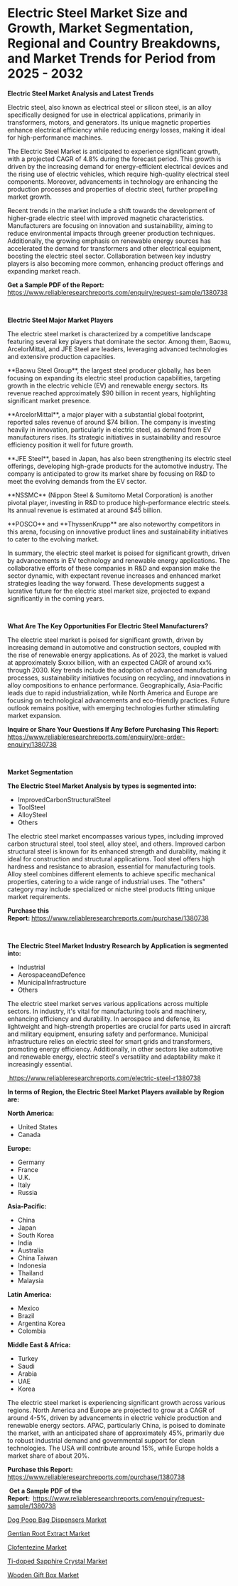 <p><h1>Electric Steel Market Size and Growth, Market Segmentation, Regional and Country Breakdowns, and Market Trends for Period from 2025 -  2032</h1></p><p><strong>Electric Steel Market Analysis and Latest Trends</strong></p>
<p><p>Electric steel, also known as electrical steel or silicon steel, is an alloy specifically designed for use in electrical applications, primarily in transformers, motors, and generators. Its unique magnetic properties enhance electrical efficiency while reducing energy losses, making it ideal for high-performance machines.</p><p>The Electric Steel Market is anticipated to experience significant growth, with a projected CAGR of 4.8% during the forecast period. This growth is driven by the increasing demand for energy-efficient electrical devices and the rising use of electric vehicles, which require high-quality electrical steel components. Moreover, advancements in technology are enhancing the production processes and properties of electric steel, further propelling market growth.</p><p>Recent trends in the market include a shift towards the development of higher-grade electric steel with improved magnetic characteristics. Manufacturers are focusing on innovation and sustainability, aiming to reduce environmental impacts through greener production techniques. Additionally, the growing emphasis on renewable energy sources has accelerated the demand for transformers and other electrical equipment, boosting the electric steel sector. Collaboration between key industry players is also becoming more common, enhancing product offerings and expanding market reach.</p></p>
<p><strong>Get a Sample PDF of the Report:&nbsp;</strong> <a href="https://www.reliableresearchreports.com/enquiry/request-sample/1380738?utm_campaign=2128&utm_medium=2&utm_source=Github&utm_content=ia&utm_term=30012025&utm_id=electric-steel">https://www.reliableresearchreports.com/enquiry/request-sample/1380738</a></p>
<p>&nbsp;</p>
<p><strong>Electric Steel Major Market Players</strong></p>
<p><p>The electric steel market is characterized by a competitive landscape featuring several key players that dominate the sector. Among them, Baowu, ArcelorMittal, and JFE Steel are leaders, leveraging advanced technologies and extensive production capacities. </p><p>**Baowu Steel Group**, the largest steel producer globally, has been focusing on expanding its electric steel production capabilities, targeting growth in the electric vehicle (EV) and renewable energy sectors. Its revenue reached approximately $90 billion in recent years, highlighting significant market presence.</p><p>**ArcelorMittal**, a major player with a substantial global footprint, reported sales revenue of around $74 billion. The company is investing heavily in innovation, particularly in electric steel, as demand from EV manufacturers rises. Its strategic initiatives in sustainability and resource efficiency position it well for future growth.</p><p>**JFE Steel**, based in Japan, has also been strengthening its electric steel offerings, developing high-grade products for the automotive industry. The company is anticipated to grow its market share by focusing on R&D to meet the evolving demands from the EV sector.</p><p>**NSSMC** (Nippon Steel & Sumitomo Metal Corporation) is another pivotal player, investing in R&D to produce high-performance electric steels. Its annual revenue is estimated at around $45 billion.</p><p>**POSCO** and **ThyssenKrupp** are also noteworthy competitors in this arena, focusing on innovative product lines and sustainability initiatives to cater to the evolving market.</p><p>In summary, the electric steel market is poised for significant growth, driven by advancements in EV technology and renewable energy applications. The collaborative efforts of these companies in R&D and expansion make the sector dynamic, with expectant revenue increases and enhanced market strategies leading the way forward. These developments suggest a lucrative future for the electric steel market size, projected to expand significantly in the coming years.</p></p>
<p>&nbsp;</p>
<p><strong>What Are The Key Opportunities For Electric Steel Manufacturers?</strong></p>
<p><p>The electric steel market is poised for significant growth, driven by increasing demand in automotive and construction sectors, coupled with the rise of renewable energy applications. As of 2023, the market is valued at approximately $xxxx billion, with an expected CAGR of around xx% through 2030. Key trends include the adoption of advanced manufacturing processes, sustainability initiatives focusing on recycling, and innovations in alloy compositions to enhance performance. Geographically, Asia-Pacific leads due to rapid industrialization, while North America and Europe are focusing on technological advancements and eco-friendly practices. Future outlook remains positive, with emerging technologies further stimulating market expansion.</p></p>
<p><strong>Inquire or Share Your Questions If Any Before Purchasing This Report:</strong> <a href="https://www.reliableresearchreports.com/enquiry/pre-order-enquiry/1380738?utm_campaign=2128&utm_medium=2&utm_source=Github&utm_content=ia&utm_term=30012025&utm_id=electric-steel">https://www.reliableresearchreports.com/enquiry/pre-order-enquiry/1380738</a></p>
<p>&nbsp;</p>
<p><strong>Market Segmentation</strong></p>
<p><strong>The Electric Steel Market Analysis by types is segmented into:</strong></p>
<p><ul><li>ImprovedCarbonStructuralSteel</li><li>ToolSteel</li><li>AlloySteel</li><li>Others</li></ul></p>
<p><p>The electric steel market encompasses various types, including improved carbon structural steel, tool steel, alloy steel, and others. Improved carbon structural steel is known for its enhanced strength and durability, making it ideal for construction and structural applications. Tool steel offers high hardness and resistance to abrasion, essential for manufacturing tools. Alloy steel combines different elements to achieve specific mechanical properties, catering to a wide range of industrial uses. The "others" category may include specialized or niche steel products fitting unique market requirements.</p></p>
<p><strong>Purchase this Report:&nbsp;</strong><a href="https://www.reliableresearchreports.com/purchase/1380738?utm_campaign=2128&utm_medium=2&utm_source=Github&utm_content=ia&utm_term=30012025&utm_id=electric-steel">https://www.reliableresearchreports.com/purchase/1380738</a></p>
<p>&nbsp;</p>
<p><strong>The Electric Steel Market Industry Research by Application is segmented into:</strong></p>
<p><ul><li>Industrial</li><li>AerospaceandDefence</li><li>MunicipalInfrastructure</li><li>Others</li></ul></p>
<p><p>The electric steel market serves various applications across multiple sectors. In industry, it's vital for manufacturing tools and machinery, enhancing efficiency and durability. In aerospace and defense, its lightweight and high-strength properties are crucial for parts used in aircraft and military equipment, ensuring safety and performance. Municipal infrastructure relies on electric steel for smart grids and transformers, promoting energy efficiency. Additionally, in other sectors like automotive and renewable energy, electric steel's versatility and adaptability make it increasingly essential.</p></p>
<p><a href="https://www.reliableresearchreports.com/electric-steel-r1380738?utm_campaign=2128&utm_medium=2&utm_source=Github&utm_content=ia&utm_term=30012025&utm_id=electric-steel">&nbsp;https://www.reliableresearchreports.com/electric-steel-r1380738</a></p>
<p><strong>In terms of Region, the Electric Steel Market Players available by Region are:</strong></p>
<p>
    <p> <strong> North America: </strong>
        <ul>
            <li>United States</li>
            <li>Canada</li>
        </ul>
        </p> 
    <p> <strong> Europe: </strong>
        <ul>
            <li>Germany</li>
            <li>France</li>
            <li>U.K.</li>
            <li>Italy</li>
            <li>Russia</li>
        </ul>
        </p> 
    <p> <strong> Asia-Pacific: </strong>
        <ul>
            <li>China</li>
            <li>Japan</li>
            <li>South Korea</li>
            <li>India</li>
            <li>Australia</li>
            <li>China Taiwan</li>
            <li>Indonesia</li>
            <li>Thailand</li>
            <li>Malaysia</li>
        </ul>
        </p> 
    <p> <strong> Latin America: </strong>
        <ul>
            <li>Mexico</li>
            <li>Brazil</li>
            <li>Argentina Korea</li>
            <li>Colombia</li>
        </ul>
        </p> 
    <p> <strong> Middle East & Africa: </strong>
        <ul>
            <li>Turkey</li>
            <li>Saudi</li>
            <li>Arabia</li>
            <li>UAE</li>
            <li>Korea</li>
        </ul>
    </p>
    </p>
<p><p>The electric steel market is experiencing significant growth across various regions. North America and Europe are projected to grow at a CAGR of around 4-5%, driven by advancements in electric vehicle production and renewable energy sectors. APAC, particularly China, is poised to dominate the market, with an anticipated share of approximately 45%, primarily due to robust industrial demand and governmental support for clean technologies. The USA will contribute around 15%, while Europe holds a market share of about 20%.</p></p>
<p><strong>Purchase this Report: </strong><a href="https://www.reliableresearchreports.com/purchase/1380738?utm_campaign=2128&utm_medium=2&utm_source=Github&utm_content=ia&utm_term=30012025&utm_id=electric-steel">https://www.reliableresearchreports.com/purchase/1380738</a></p>
<p>&nbsp;<strong>Get a Sample PDF of the Report:&nbsp;&nbsp;</strong><a href="https://www.reliableresearchreports.com/enquiry/request-sample/1380738?utm_campaign=2128&utm_medium=2&utm_source=Github&utm_content=ia&utm_term=30012025&utm_id=electric-steel">https://www.reliableresearchreports.com/enquiry/request-sample/1380738</a></p>
<p><strong></strong></p>
<p><p><a href="https://www.linkedin.com/pulse/deep-dive-dog-poop-bag-dispensers-market-future-growth-111-rate-udb9c?utm_campaign=2128&utm_medium=2&utm_source=Github&utm_content=ia&utm_term=30012025&utm_id=electric-steel">Dog Poop Bag Dispensers Market</a></p><p><a href="https://github.com/vilolakoreni/Market-Research-Report-List-1/blob/main/gentian-root-extract-market.md?utm_campaign=2128&utm_medium=2&utm_source=Github&utm_content=ia&utm_term=30012025&utm_id=electric-steel">Gentian Root Extract Market</a></p><p><a href="https://github.com/AlisaRowe24/Market-Research-Report-List-1/blob/main/clofentezine-market.md?utm_campaign=2128&utm_medium=2&utm_source=Github&utm_content=ia&utm_term=30012025&utm_id=electric-steel">Clofentezine Market</a></p><p><a href="https://www.linkedin.com/pulse/according-global-ti-doped-sapphire-crystal-market-trends-40aee?utm_campaign=2128&utm_medium=2&utm_source=Github&utm_content=ia&utm_term=30012025&utm_id=electric-steel">Ti-doped Sapphire Crystal Market</a></p><p><a href="https://www.linkedin.com/pulse/global-wooden-gift-box-market-exploring-share-trends-jhnbc?utm_campaign=2128&utm_medium=2&utm_source=Github&utm_content=ia&utm_term=30012025&utm_id=electric-steel">Wooden Gift Box Market</a></p></p>